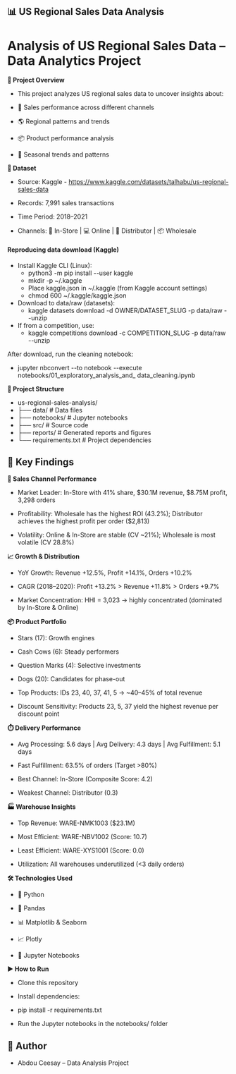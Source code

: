 ## 📊 US Regional Sales Data Analysis

# Analysis of US Regional Sales Data – Data Analytics Project

**🚀 Project Overview**

- This project analyzes US regional sales data to uncover insights about:

- 🏬 Sales performance across different channels

- 🌎 Regional patterns and trends

- 📦 Product performance analysis

- 📅 Seasonal trends and patterns

**📂 Dataset**

- Source: Kaggle - https://www.kaggle.com/datasets/talhabu/us-regional-sales-data

- Records: 7,991 sales transactions

- Time Period: 2018–2021

- Channels: 🏬 In-Store | 💻 Online | 🚚 Distributor | 📦 Wholesale

#### Reproducing data download (Kaggle)
- Install Kaggle CLI (Linux):
  - python3 -m pip install --user kaggle
  - mkdir -p ~/.kaggle
  - Place kaggle.json in ~/.kaggle (from Kaggle account settings)
  - chmod 600 ~/.kaggle/kaggle.json
- Download to data/raw (datasets):
  - kaggle datasets download -d OWNER/DATASET_SLUG -p data/raw --unzip
- If from a competition, use:
  - kaggle competitions download -c COMPETITION_SLUG -p data/raw --unzip

After download, run the cleaning notebook:
- jupyter nbconvert --to notebook --execute notebooks/01_exploratory_analysis_and_ data_cleaning.ipynb

**📁 Project Structure**

- us-regional-sales-analysis/
- ├── data/              # Data files
- ├── notebooks/         # Jupyter notebooks
- ├── src/               # Source code
- ├── reports/           # Generated reports and figures
- └── requirements.txt   # Project dependencies

## 🔑 Key Findings

**🏬 Sales Channel Performance**

- Market Leader: In-Store with 41% share, $30.1M revenue, $8.75M profit, 3,298 orders

- Profitability: Wholesale has the highest ROI (43.2%); Distributor achieves the highest profit per order ($2,813)

- Volatility: Online & In-Store are stable (CV ~21%); Wholesale is most volatile (CV 28.8%)

**📈 Growth & Distribution**

- YoY Growth: Revenue +12.5%, Profit +14.1%, Orders +10.2%

- CAGR (2018–2020): Profit +13.2% > Revenue +11.8% > Orders +9.7%

- Market Concentration: HHI = 3,023 → highly concentrated (dominated by In-Store & Online)

**📦 Product Portfolio**

- Stars (17): Growth engines

- Cash Cows (6): Steady performers

- Question Marks (4): Selective investments

- Dogs (20): Candidates for phase-out

- Top Products: IDs 23, 40, 37, 41, 5 → ~40–45% of total revenue

- Discount Sensitivity: Products 23, 5, 37 yield the highest revenue per discount point

**⏱️ Delivery Performance**

- Avg Processing: 5.6 days | Avg Delivery: 4.3 days | Avg Fulfillment: 5.1 days

- Fast Fulfillment: 63.5% of orders (Target >80%)

- Best Channel: In-Store (Composite Score: 4.2)

- Weakest Channel: Distributor (0.3)

**🏭 Warehouse Insights**

- Top Revenue: WARE-NMK1003 ($23.1M)

- Most Efficient: WARE-NBV1002 (Score: 10.7)

- Least Efficient: WARE-XYS1001 (Score: 0.0)

- Utilization: All warehouses underutilized (<3 daily orders)

**🛠️ Technologies Used**

- 🐍 Python

- 🐼 Pandas

- 📊 Matplotlib & Seaborn

- 📈 Plotly

- 📓 Jupyter Notebooks

**▶️ How to Run**

- Clone this repository

- Install dependencies:

- pip install -r requirements.txt

- Run the Jupyter notebooks in the notebooks/ folder

## 👤 Author

- Abdou Ceesay – Data Analysis Project
